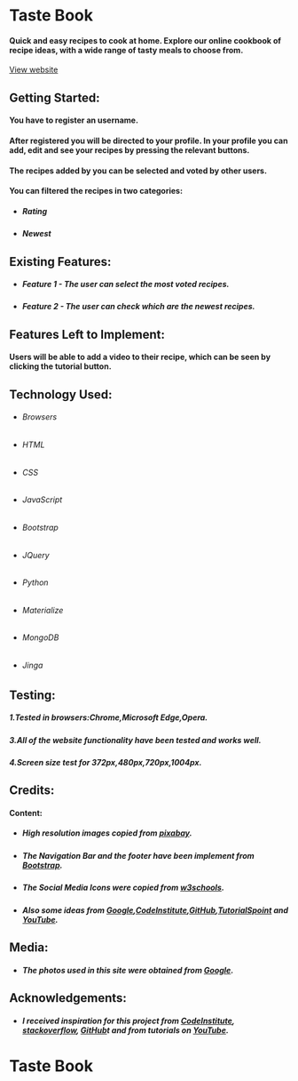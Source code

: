 Taste Book
===
#### Quick and easy recipes to cook at home. Explore our online cookbook of recipe ideas, with a wide range of tasty meals to choose from.
<a href="https://tastebook.herokuapp.com" target="_blank"> View website </a>

Getting Started:
---
#### You have to register an username.
#### After registered you will be directed to your profile. In your profile you can add, edit and see your recipes by pressing the relevant buttons.
#### The recipes added by you can be selected and voted by other users.
#### You can filtered the recipes in two categories:
- ##### Rating
- ##### Newest

Existing Features:
---
- ##### Feature 1 - The user can select the most voted recipes.
- ##### Feature 2 - The user can check which are the newest recipes.

Features Left to Implement:
---
#### Users will be able to add a video to their recipe, which can be seen by clicking the tutorial button.

Technology Used:
---
- ###### Browsers
- ###### HTML
- ###### CSS
- ###### JavaScript
- ###### Bootstrap
- ###### JQuery
- ###### Python
- ###### Materialize
- ###### MongoDB
- ###### Jinga

Testing:
---
##### 1.Tested in browsers:Chrome,Microsoft Edge,Opera.
##### 3.All of the website functionality have been tested and works well.
##### 4.Screen size test for 372px,480px,720px,1004px.

Credits:
---
#### Content:
- ##### High resolution images copied from [pixabay](https://pixabay.com/en/).
- ##### The Navigation Bar and the footer have been implement from [Bootstrap](https://getbootstrap.com/).
- ##### The Social Media Icons were copied from [w3schools](https://www.w3schools.com/).
- ##### Also some ideas from [Google](https://www.google.com/),[CodeInstitute](https://courses.codeinstitute.net),[GitHub](https://github.com),[TutorialSpoint](https://www.tutorialspoint.com) and [YouTube](https://www.youtube.com).

Media:
---
- ##### The photos used in this site were obtained from [Google](https://www.google.com/).

Acknowledgements:
---
- ##### I received inspiration for this project from [CodeInstitute](https://courses.codeinstitute.net), [stackoverflow](https://stackoverflow.com/), [GitHub](https://github.com/)t and from tutorials on [YouTube](https://www.youtube.com/results?search_query=python+quiz+games).
# Taste Book